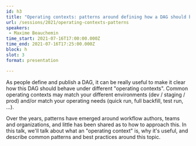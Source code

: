 ```yaml
---
id: h3
title: "Operating contexts: patterns around defining how a DAG should behave in dev, staging, prod & beyond"
url: /sessions/2021/operating-contexts-patterns
speakers:
 - Maxime Beauchemin
time_start: 2021-07-16T17:00:00.000Z
time_end: 2021-07-16T17:25:00.000Z
block: h
slot: 3
format: presentation

---
```


As people define and publish a DAG, it can be really useful to make it clear how this DAG should behave under different "operating contexts". Common operating contexts may match your different environments (dev / staging / prod) and/or match your operating needs (quick run, full backfill, test run, ...). 
 
 Over the years, patterns have emerged around workflow authors, teams and organizations, and little has been shared as to how to approach this. In this talk, we'll talk about what an "operating context" is, why it's useful, and describe common patterns and best practices around this topic.